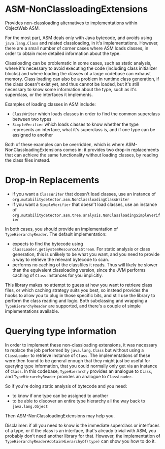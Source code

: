 ASM-NonClassloadingExtensions
=============================

Provides non-classloading alternatives to implementations within ObjectWeb ASM.

For the most part, ASM deals only with Java bytecode, and avoids using `java.lang.Class` and related classloading, in it's implementations. However, there are a small number of corner cases where ASM loads classes, in order to obtain more detailed information about the type.

Classloading can be problematic in some cases, such as static analysis, where it's necessary to avoid executing the code (including class initializer blocks) and where loading the classes of a large codebase can exhaust memory. Class loading can also be a problem in runtime class generation, if the class doesn't exist yet, and thus cannot be loaded, but it's still necessary to know some information about the type, such as it's superclass, or the interfaces it implements.
 
Examples of loading classes in ASM include:
 * `ClassWriter` which loads classes in order to find the common superclass between two types
 * `SimpleVerifier` which loads classes to know whether the type represents an interface, what it's superclass is, and if one type can be assigned to another
 
Both of these examples can be overridden, which is where ASM-NonClassloadingExtensions comes in: it provides two drop-in replacements that can achieve the same functionality without loading classes, by reading the class files instead.

Drop-in Replacements
====================

 * if you want a `ClassWriter` that doesn't load classes, use an instance of `org.mutabilitydetector.asm.NonClassloadingClassWriter` 
 * if you want a `SimpleVerifier` that doesn't load classes, use an instance of `org.mutabilitydetector.asm.tree.analysis.NonClassloadingSimpleVerifier`
 
In both cases, you should provide an implementation of `TypeHierarchyReader`. The default implementation:

 * expects to find the bytecode using `ClassLoader.getSystemResourceAsStream`. For static analysis or class generation, this is unlikely to be what you want, and you need to provide a way to retrieve the relevant bytecode to scan.
 * performs no caching of the classfiles it reads. Thus will likely be slower than the equivalent classloading version, since the JVM performs caching of `Class` instances for you implicitly.
 
This library makes no attempt to guess at how you want to retrieve class files, or which caching strategy suits you best, so instead provides the hooks to allow you to plug in those specific bits, and still use the library to perform the class reading and logic. Both subclassing and wrapping a `TypeHierarchyReader` are supported, and there's a couple of simple implementations available.

Querying type information 
=========================

In order to implement these non-classloading extensions, it was necessary to replace the job performed by `java.lang.Class` but without using a `ClassLoader` to retrieve instance of `Class`. The implementations of these were then found to be general enough that they might just be useful for querying type information, that you could normally only get via an instance of `Class`. In this codebase, `TypeHierarchy` provides an analogue to `Class`, and `TypeHierarchyReader` provides an analogue to `ClassLoader`.

So if you're doing static analysis of bytecode and you need:
 * to know if one type can be assigned to another
 * to be able to discover an entire type hierarchy all the way back to `java.lang.Object`
 
Then ASM-NonClassloadingExtensions may help you.

Disclaimer: if all you need to know is the immediate superclass or interfaces of a type, or if the class is an interface, that's already trivial with ASM, you probably don't need another library for that. However, the implementation of `TypeHierarchyReader#obtainHierarchyOf(type)` can show you how to do it.







 

 
 

 
 